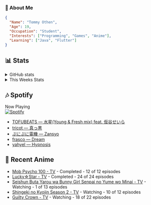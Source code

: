 ### 👋 About Me
```json
{
  "Name": "Tommy Othen",
  "Age": 19,
  "Occupation": "Student",
  "Interests": ["Programming", "Games", "Anime"],
  "Learning": ["Java", "Flutter"]
}
```

## 📊 Stats
<details>
  <summary>GitHub stats</summary>
  <a href="https://github.com/anuraghazra/github-readme-stats">
    <img src="https://github-readme-stats.vercel.app/api?username=DaSushiAsian&show_icons=true&count_private=true&hide=prs,issues">
  </a>
</details>

<details>
  <summary>This Weeks Stats</summary>
  <a href="https://github.com/anuraghazra/github-readme-stats">
    <img src="https://github-readme-stats.vercel.app/api/wakatime?username=DaSushiAsian&cache_seconds=1800&custom_title=Top Languages">
  </a>
</details>

## 🎶 Spotify
Now Playing\
[![Spotify](https://novatorem-dasushiasian.vercel.app/api/spotify)](https://open.spotify.com/user/g90805640970)
<!-- LASTFM:START -->
* [TOFUBEATS — 水星(Young & Fresh mix) feat. 仮谷せいら](https://www.last.fm/music/TOFUBEATS/_/%E6%B0%B4%E6%98%9F(Young+&+Fresh+mix)+feat.+%E4%BB%AE%E8%B0%B7%E3%81%9B%E3%81%84%E3%82%89)
* [tricot — 真っ黒](https://www.last.fm/music/tricot/_/%E7%9C%9F%E3%81%A3%E9%BB%92)
* [ぷにぷに電機 — Zansyo](https://www.last.fm/music/%E3%81%B7%E3%81%AB%E3%81%B7%E3%81%AB%E9%9B%BB%E6%A9%9F/_/Zansyo)
* [frasco — Dream](https://www.last.fm/music/frasco/_/Dream)
* [yahyel — Hypnosis](https://www.last.fm/music/yahyel/_/Hypnosis)<!-- LASTFM:END -->

## 🗻 Recent Anime
<!-- ANIME-LIST:START -->
* [Mob Psycho 100 - TV](https://myanimelist.net/anime/32182/Mob_Psycho_100) - Completed - 12 of 12 episodes
* [Lucky☆Star - TV](https://myanimelist.net/anime/1887/Lucky☆Star) - Completed - 24 of 24 episodes
* [Seishun Buta Yarou wa Bunny Girl Senpai no Yume wo Minai - TV](https://myanimelist.net/anime/37450/Seishun_Buta_Yarou_wa_Bunny_Girl_Senpai_no_Yume_wo_Minai) - Watching - 1 of 13 episodes
* [Shingeki no Kyojin Season 2 - TV](https://myanimelist.net/anime/25777/Shingeki_no_Kyojin_Season_2) - Watching - 10 of 12 episodes
* [Guilty Crown - TV](https://myanimelist.net/anime/10793/Guilty_Crown) - Watching - 18 of 22 episodes<!-- ANIME-LIST:END -->